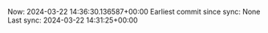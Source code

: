 Now: 2024-03-22 14:36:30.136587+00:00 Earliest commit since sync: None Last sync: 2024-03-22 14:31:25+00:00
